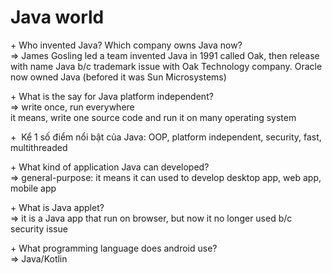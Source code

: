# Java world
+&nbsp;Who invented Java? Which company owns Java now? <br>
=> James Gosling led a team invented Java in 1991 called Oak, then release with name Java b/c trademark issue with Oak Technology company.
Oracle now owned Java (befored it was Sun Microsystems)

+&nbsp;What is the say for Java platform independent? <br>
=> write once, run everywhere <br>
it means, write one source code and run it on many operating system

+&nbsp; Kể 1 số điểm nổi bật của Java: OOP, platform independent, security, fast, multithreaded 

+&nbsp;What kind of application Java can developed? <br>
=> general-purpose: it means it can used to develop desktop app, web app, mobile app

+&nbsp;What is Java applet?<br>
 => it is a Java app that run on browser, but now it no longer used b/c security issue

+&nbsp;What programming language does android use? <br>
=> Java/Kotlin



